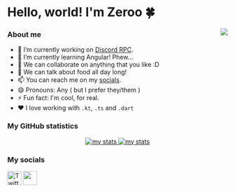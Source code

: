 <h1>Hello, world! I'm Zeroo 🍀</h1>
<img align="right" src="https://cdn.discordapp.com/emojis/980254975198363678.gif?size=128&quality=lossless"/>

### About me

- 🔭 I’m currently working on [Discord RPC](https://github.com/Zeroo28/discord_rpc).
- 🌱 I’m currently learning Angular! Phew...
- 👯 We can collaborate on anything that you like :D
- 💬 We can talk about food all day long!
- 📫 You can reach me on my [socials](#my-socials).
- 😄 Pronouns: Any ( but I prefer they/them )
- ⚡ Fun fact: I'm cool, for real.
- ❤️ I love working with `.kt`, `.ts` and `.dart`

### My GitHub statistics

<p align="center">
  <a href="#">
    <img alt="my stats" src="https://github-readme-streak-stats.herokuapp.com?user=Zeroo28&theme=dracula&hide_border=true&date_format=M%20j%5B%2C%20Y%5D"/>
  </a>
  <a href="#">
    <img alt="my stats" src="https://github-readme-stats.vercel.app/api?username=Zeroo28&show_icons=true&theme=dracula&hide_border=true&count_private=true"/>
  </a>
</p>

### My socials

<a href="https://twitter.com/zeroolah"><img width="32px" alt="Twitter" title="Twitter" src="https://i.imgur.com/OXZM1L6.png"/></a>
<a href="https://discord.gg/srP9yaHrWs" alt="my discord server"><img width="32px" src="https://i.imgur.com/OViZO8J.png"/></a>
